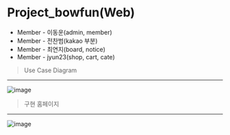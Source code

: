 # Project_bowfun(Web)

+ Member - 이동운(admin, member)
+ Member - 전찬범(kakao 부분)
+ Member - 최연지(board, notice)
+ Member - jyun23(shop, cart, cate)

> Use Case Diagram
-----------
![image](https://github.com/jyun23/bowfun/assets/101920588/1bde8b3c-3b7f-4d98-8e42-1bd55cf79dc4)

> 구현 홈페이지
-----------
![image](https://github.com/jyun23/bowfun/assets/101920588/c16e1e4e-0b4b-4941-8d78-bb1a3084c406)
